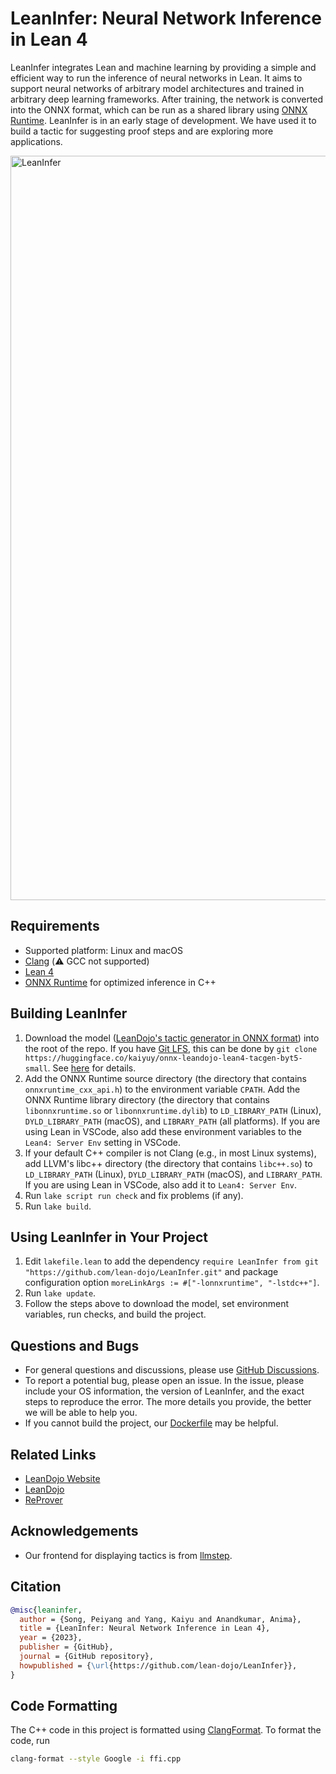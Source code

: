 LeanInfer: Neural Network Inference in Lean 4
=============================================



LeanInfer integrates Lean and machine learning by providing a simple and efficient way to run the inference of neural networks in Lean. It aims to support neural networks of arbitrary model architectures and trained in arbitrary deep learning frameworks. After training, the network is converted into the ONNX format, which can be run as a shared library using [ONNX Runtime](https://onnxruntime.ai/). LeanInfer is in an early stage of development. We have used it to build a tactic for suggesting proof steps and are exploring more applications.

<img width="1191" alt="LeanInfer" src="https://github.com/lean-dojo/LeanInfer/assets/5431913/b98c7003-7d5b-4bd9-9a5c-0a34dd144371">


## Requirements

* Supported platform: Linux and macOS
* [Clang](https://clang.llvm.org/) (:warning: GCC not supported)
* [Lean 4](https://leanprover.github.io/lean4/doc/quickstart.html)
* [ONNX Runtime](https://github.com/microsoft/onnxruntime/releases) for optimized inference in C++


## Building LeanInfer

1. Download the model ([LeanDojo's tactic generator in ONNX format](https://huggingface.co/kaiyuy/onnx-leandojo-lean4-tacgen-byt5-small)) into the root of the repo. If you have [Git LFS](https://git-lfs.com/), this can be done by `git clone https://huggingface.co/kaiyuy/onnx-leandojo-lean4-tacgen-byt5-small`. See [here](https://huggingface.co/docs/hub/models-downloading) for details.
1. Add the ONNX Runtime source directory (the directory that contains `onnxruntime_cxx_api.h`) to the environment variable `CPATH`. Add the ONNX Runtime library directory (the directory that contains `libonnxruntime.so` or `libonnxruntime.dylib`) to `LD_LIBRARY_PATH` (Linux), `DYLD_LIBRARY_PATH` (macOS), and `LIBRARY_PATH` (all platforms). If you are using Lean in VSCode, also add these environment variables to the `Lean4: Server Env` setting in VSCode.
1. If your default C++ compiler is not Clang (e.g., in most Linux systems), add LLVM's libc++ directory (the directory that contains `libc++.so`) to `LD_LIBRARY_PATH` (Linux), `DYLD_LIBRARY_PATH` (macOS), and `LIBRARY_PATH`. If you are using Lean in VSCode, also add it to `Lean4: Server Env`.
1. Run `lake script run check` and fix problems (if any).
1. Run `lake build`.


## Using LeanInfer in Your Project

1. Edit `lakefile.lean` to add the dependency `require LeanInfer from git "https://github.com/lean-dojo/LeanInfer.git"` and package configuration option `moreLinkArgs := #["-lonnxruntime", "-lstdc++"]`.
1. Run `lake update`.
1. Follow the steps above to download the model, set environment variables, run checks, and build the project.



## Questions and Bugs

* For general questions and discussions, please use [GitHub Discussions](https://github.com/lean-dojo/LeanInfer/discussions).  
* To report a potential bug, please open an issue. In the issue, please include your OS information, the version of LeanInfer, and the exact steps to reproduce the error. The more details you provide, the better we will be able to help you. 
* If you cannot build the project, our [Dockerfile](./Dockerfile) may be helpful.


## Related Links

* [LeanDojo Website](https://leandojo.org/)
* [LeanDojo](https://github.com/lean-dojo/LeanDojo) 
* [ReProver](https://github.com/lean-dojo/ReProver)


## Acknowledgements

* Our frontend for displaying tactics is from [llmstep](https://github.com/wellecks/llmstep).



## Citation

```bibtex
@misc{leaninfer,
  author = {Song, Peiyang and Yang, Kaiyu and Anandkumar, Anima},
  title = {LeanInfer: Neural Network Inference in Lean 4},
  year = {2023},
  publisher = {GitHub},
  journal = {GitHub repository},
  howpublished = {\url{https://github.com/lean-dojo/LeanInfer}},
}
```


## Code Formatting

The C++ code in this project is formatted using [ClangFormat](https://clang.llvm.org/docs/ClangFormat.html). To format the code, run
```bash
clang-format --style Google -i ffi.cpp
```
